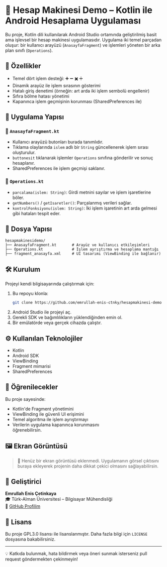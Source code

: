 # 📱 Hesap Makinesi Demo – Kotlin ile Android Hesaplama Uygulaması

Bu proje, Kotlin dili kullanılarak Android Studio ortamında geliştirilmiş basit ama işlevsel bir hesap makinesi uygulamasıdır. Uygulama iki temel parçadan oluşur: bir kullanıcı arayüzü (`AnasayfaFragment`) ve işlemleri yöneten bir arka plan sınıfı (`Operations`).

## 🚀 Özellikler

- Temel dört işlem desteği: ➕ ➖ ✖️ ➗  
- Dinamik arayüz ile işlem sırasının gösterimi  
- Hatalı giriş denetimi (örneğin: art arda iki işlem sembolü engellenir)  
- Sıfıra bölme hatası yönetimi  
- Kapanınca işlem geçmişinin korunması (SharedPreferences ile)

## 🧩 Uygulama Yapısı

### 🧱 `AnasayfaFragment.kt`

- Kullanıcı arayüzü butonları burada tanımlıdır.
- Tıklama olaylarında `islem` adlı bir `String` güncellenerek işlem sırası oluşturulur.
- `buttonesit` tıklanarak işlemler `Operations` sınıfına gönderilir ve sonuç hesaplanır.
- SharedPreferences ile işlem geçmişi saklanır.

### 🧠 `Operations.kt`

- `parcalama(islem: String)`: Girdi metnini sayılar ve işlem işaretlerine böler.
- `getNumbers()` / `getIsaretler()`: Parçalanmış verileri sağlar.
- `kontrolFonksiyonu(islem: String)`: İki işlem işaretinin art arda gelmesi gibi hataları tespit eder.

## 📂 Dosya Yapısı

```
hesapmakinesidemo/
├── AnasayfaFragment.kt       # Arayüz ve kullanıcı etkileşimleri
├── Operations.kt             # İşlem ayrıştırma ve hesaplama mantığı
├── fragment_anasayfa.xml     # UI tasarımı (ViewBinding ile bağlanır)
```

## 🛠️ Kurulum

Projeyi kendi bilgisayarında çalıştırmak için:

1. Bu repoyu klonla:
   ```bash
   git clone https://github.com/emrullah-enis-ctnky/hesapmakinesi-demo.git
   ```
2. Android Studio ile projeyi aç.
3. Gerekli SDK ve bağımlılıkların yüklendiğinden emin ol.
4. Bir emülatörde veya gerçek cihazda çalıştır.

## ⚙️ Kullanılan Teknolojiler

- Kotlin
- Android SDK
- ViewBinding
- Fragment mimarisi
- SharedPreferences

## 🧠 Öğrenilecekler

Bu proje sayesinde:

- Kotlin'de Fragment yönetimini
- ViewBinding ile güvenli UI erişimini
- Temel algoritma ile işlem ayrıştırmayı
- Verilerin uygulama kapanınca korunmasını  
öğrenebilirsin.

## 🖼️ Ekran Görüntüsü

> 📸 Henüz bir ekran görüntüsü eklenmedi. Uygulamanın görsel çıktısını buraya ekleyerek projenin daha dikkat çekici olmasını sağlayabilirsin.

## 👤 Geliştirici

**Emrullah Enis Çetinkaya**  
🎓 Türk-Alman Üniversitesi – Bilgisayar Mühendisliği  
🔗 [GitHub Profilim](https://github.com/emrullah-enis-ctnky)  


## 📝 Lisans

Bu proje GPL3.0 lisansı ile lisanslanmıştır. Daha fazla bilgi için `LICENSE` dosyasına bakabilirsiniz.

---

💡 Katkıda bulunmak, hata bildirmek veya öneri sunmak isterseniz pull request göndermekten çekinmeyin!
